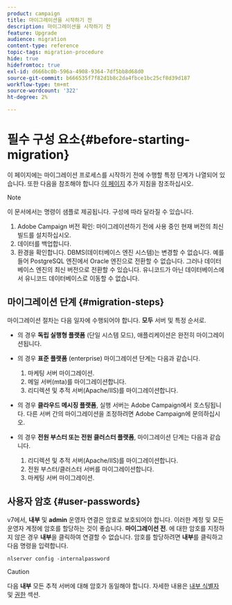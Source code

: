 ```yaml
---
product: campaign
title: 마이그레이션을 시작하기 전
description: 마이그레이션을 시작하기 전
feature: Upgrade
audience: migration
content-type: reference
topic-tags: migration-procedure
hide: true
hidefromtoc: true
exl-id: d666bc0b-596a-4908-9364-7df5bb8d68d0
source-git-commit: b666535f7f82d1b8c2da4fbce1bc25cf8d39d187
workflow-type: tm+mt
source-wordcount: '322'
ht-degree: 2%

---
```


# 필수 구성 요소{#before-starting-migration}



이 페이지에는 마이그레이션 프로세스를 시작하기 전에 수행할 특정 단계가 나열되어 있습니다. 또한 다음을 참조해야 합니다 [이 페이지](about-migration.md) 추가 지침을 참조하십시오.

>[!NOTE]
>
>이 문서에서는 명령이 샘플로 제공됩니다. 구성에 따라 달라질 수 있습니다.

1. Adobe Campaign 버전 확인: 마이그레이션하기 전에 사용 중인 현재 버전의 최신 빌드를 설치하십시오.
1. 데이터를 백업합니다.
1. 환경을 확인합니다. DBMS(데이터베이스 엔진 시스템)는 변경할 수 없습니다. 예를 들어 PostgreSQL 엔진에서 Oracle 엔진으로 전환할 수 없습니다. 그러나 데이터베이스 엔진의 최신 버전으로 전환할 수 있습니다. 유니코드가 아닌 데이터베이스에서 유니코드 데이터베이스로 이동할 수 없습니다.

## 마이그레이션 단계 {#migration-steps}

마이그레이션 절차는 다음 일자에 수행되어야 합니다. **모두** 서버 및 특정 순서로.

* 의 경우 **독립 실행형 플랫폼** (단일 시스템 모드), 애플리케이션은 완전히 마이그레이션됩니다.
* 의 경우 **표준 플랫폼** (enterprise) 마이그레이션 단계는 다음과 같습니다.

   1. 마케팅 서버 마이그레이션.
   1. 메일 서버(mta)를 마이그레이션합니다.
   1. 리디렉션 및 추적 서버(Apache/IIS)를 마이그레이션합니다.

* 의 경우 **클라우드 메시징 플랫폼**, 실행 서버는 Adobe Campaign에서 호스팅됩니다. 다른 서버 간의 마이그레이션을 조정하려면 Adobe Campaign에 문의하십시오.
* 의 경우 **전원 부스터 또는 전원 클러스터 플랫폼**, 마이그레이션 단계는 다음과 같습니다.

   1. 리디렉션 및 추적 서버(Apache/IIS)를 마이그레이션합니다.
   1. 전원 부스터/클러스터 서버를 마이그레이션합니다.
   1. 마케팅 서버 마이그레이션.

## 사용자 암호 {#user-passwords}

v7에서, **내부** 및 **admin** 운영자 연결은 암호로 보호되어야 합니다. 이러한 계정 및 모든 운영자 계정에 암호를 할당하는 것이 좋습니다. **마이그레이션 전**. 에 대한 암호를 지정하지 않은 경우 **내부**&#x200B;을 클릭하여 연결할 수 없습니다. 암호를 할당하려면 **내부**&#x200B;를 클릭하고 다음 명령을 입력합니다.

```
nlserver config -internalpassword
```

>[!CAUTION]
>
>다음 **내부** 모든 추적 서버에 대해 암호가 동일해야 합니다. 자세한 내용은 [내부 식별자](../../installation/using/configuring-campaign-server.md#internal-identifier) 및 [권한](../../platform/using/access-management.md) 섹션.
